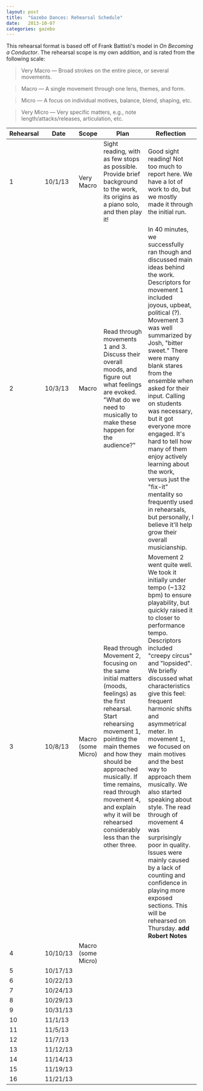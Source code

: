 ```yaml
---
layout: post
title:  "Gazebo Dances: Rehearsal Schedule"
date:   2013-10-07
categories: gazebo
---
```


This rehearsal format is based off of Frank Battisti's model in *On Becoming a Conductor*. The rehearsal scope is my own addition, and is rated from the following scale: 

>Very Macro &mdash; Broad strokes on the entire piece, or several movements.

>Macro &mdash; A single movement through one lens, themes, and form.

>Micro &mdash; A focus on individual motives, balance, blend, shaping, etc.

>Very Micro &mdash; Very specific matters, e.g., note length/attacks/releases, articulation, etc.

<table class = "table table-striped">
	<thead>
		<th>Rehearsal</th>
		<th>Date</th>
		<th>Scope</th>
		<th>Plan</th>
		<th>Reflection</th>
	 </thead>
	<tr>
		<td>1</td>
		<td>10/1/13</td>
		<td>Very Macro</td>
		<td>Sight reading, with as few stops as possible. Provide brief background to the work, its origins as a piano solo, and then play it!</td>
		<td>Good sight reading! Not too much to report here. We have a lot of work to do, but we mostly made it through the initial run.</td>
	</tr>
	<tr>
		<td>2</td>
		<td>10/3/13</td>
		<td>Macro</td>
		<td>Read through movements 1 and 3. Discuss their overall moods, and figure out what feelings are evoked. "What do we need to musically to make these happen for the audience?"</td>
		<td>In 40 minutes, we successfully ran though and discussed main ideas behind the work. Descriptors for movement 1 included joyous, upbeat, political (?). Movement 3 was well summarized by Josh, "bitter sweet." There were many blank stares from the ensemble when asked for their input. Calling on students was necessary, but it got everyone more engaged. It's hard to tell how many of them enjoy actively learning about the work, versus just the "fix-it" mentality so frequently used in rehearsals, but personally, I believe it'll help grow their overall musicianship.</td>
	</tr>
	<tr>
		<td>3</td>
		<td>10/8/13</td>
		<td>Macro (some Micro)</td>
		<td>Read through Movement 2, focusing on the same initial matters (moods, feelings) as the first rehearsal. Start rehearsing movement 1, pointing the main themes and how they should be approached musically. If time remains, read through movement 4, and explain why it will be rehearsed considerably less than the other three.</td>
		<td>Movement 2 went quite well. We took it initially under tempo (~132 bpm) to ensure playability, but quickly raised it to closer to performance tempo. Descriptors included "creepy circus" and "lopsided". We briefly discussed what characteristics give this feel: frequent harmonic shifts and asymmetrical meter. In movement 1, we focused on main motives and the best way to approach them musically. We also started speaking about style. The read through of movement 4 was surprisingly poor in quality. Issues were mainly caused by a lack of counting and confidence in playing more exposed sections. This will be rehearsed on Thursday. <b>add Robert Notes</b></td>
	</tr>
	<tr>
		<td>4</td>
		<td>10/10/13</td>
		<td>Macro (some Micro)</td>
		<td></td>
		<td></td>
	</tr>
	<tr>
		<td>5</td>
		<td>10/17/13</td>
		<td></td>
		<td></td>
		<td></td>
	</tr>
	<tr>
		<td>6</td>
		<td>10/22/13</td>
		<td></td>
		<td></td>
		<td></td>
	</tr>
	<tr>
		<td>7</td>
		<td>10/24/13</td>
		<td></td>
		<td></td>
		<td></td>
	</tr>
	<tr>
		<td>8</td>
		<td>10/29/13</td>
		<td></td>
		<td></td>
		<td></td>
	</tr>
	<tr>
		<td>9</td>
		<td>10/31/13</td>
		<td></td>
		<td></td>
		<td></td>
	</tr>
	<tr>
		<td>10</td>
		<td>11/1/13</td>
		<td></td>
		<td></td>
		<td></td>
	</tr>
	<tr>
		<td>11</td>
		<td>11/5/13</td>
		<td></td>
		<td></td>
		<td></td>
	</tr>
	<tr>
		<td>12</td>
		<td>11/7/13</td>
		<td></td>
		<td></td>
		<td></td>
	</tr>
	<tr>
		<td>13</td>
		<td>11/12/13</td>
		<td></td>
		<td></td>
		<td></td>
	</tr>
	<tr>
		<td>14</td>
		<td>11/14/13</td>
		<td></td>
		<td></td>
		<td></td>
	</tr>
	<tr>
		<td>15</td>
		<td>11/19/13</td>
		<td></td>
		<td></td>
		<td></td>
	</tr>
	<tr>
		<td>16</td>
		<td>11/21/13</td>
		<td></td>
		<td></td>
		<td></td>
	</tr>
</table>
